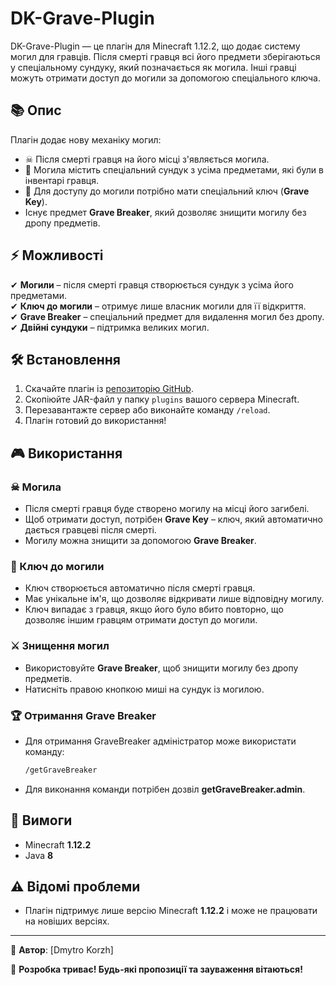 # DK-Grave-Plugin  

DK-Grave-Plugin — це плагін для Minecraft 1.12.2, що додає систему могил для гравців. Після смерті гравця всі його предмети зберігаються у спеціальному сундуку, який позначається як могила. Інші гравці можуть отримати доступ до могили за допомогою спеціального ключа.  

## 📚 Опис  

Плагін додає нову механіку могил:  

- ☠ Після смерті гравця на його місці з'являється могила.  
- 🎁 Могила містить спеціальний сундук з усіма предметами, які були в інвентарі гравця.  
- 🔑 Для доступу до могили потрібно мати спеціальний ключ (**Grave Key**).  
-    Існує предмет **Grave Breaker**, який дозволяє знищити могилу без дропу предметів.  

## ⚡ Можливості  

✔ **Могили** – після смерті гравця створюється сундук з усіма його предметами.  
✔ **Ключ до могили** – отримує лише власник могили для її відкриття.  
✔ **Grave Breaker** – спеціальний предмет для видалення могил без дропу.  
✔ **Двійні сундуки** – підтримка великих могил.  

## 🛠 Встановлення  

1. Скачайте плагін із [репозиторію GitHub](https://github.com/KorzhD/DK-Grave-Plugin).  
2. Скопіюйте JAR-файл у папку `plugins` вашого сервера Minecraft.  
3. Перезавантажте сервер або виконайте команду `/reload`.  
4. Плагін готовий до використання!  

## 🎮 Використання  

### ☠ Могила  

- Після смерті гравця буде створено могилу на місці його загибелі.  
- Щоб отримати доступ, потрібен **Grave Key** – ключ, який автоматично дається гравцеві після смерті.  
- Могилу можна знищити за допомогою **Grave Breaker**.  

### 🔑 Ключ до могили  

- Ключ створюється автоматично після смерті гравця.  
- Має унікальне ім'я, що дозволяє відкривати лише відповідну могилу.  
- Ключ випадає з гравця, якщо його було вбито повторно, що дозволяє іншим гравцям отримати доступ до могили.  

### ⚔️ Знищення могил  

- Використовуйте **Grave Breaker**, щоб знищити могилу без дропу предметів.  
- Натисніть правою кнопкою миші на сундук із могилою.
 ### 🏆 Отримання Grave Breaker

- Для отримання GraveBreaker адміністратор може використати команду:  
  ```bash
  /getGraveBreaker
  ```  
- Для виконання команди потрібен дозвіл **getGraveBreaker.admin**.  

## 🔧 Вимоги  

- Minecraft **1.12.2**  
- Java **8**  

## ⚠ Відомі проблеми  

- Плагін підтримує лише версію Minecraft **1.12.2** і може не працювати на новіших версіях.  

---

📌 **Автор**: [Dmytro Korzh]  

🚀 **Розробка триває! Будь-які пропозиції та зауваження вітаються!**

